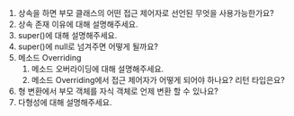 1. 상속을 하면 부모 클래스의 어떤 접근 제어자로 선언된 무엇을 사용가능한가요?
2. 상속 존재 이유에 대해 설명해주세요.
3. super()에 대해 설명해주세요.
4. super()에 null로 넘겨주면 어떻게 될까요?
5. 메소드 Overriding
   1. 메소드 오버라이딩에 대해 설명해주세요.
   2. 메소드 Overriding에서 접근 제어자가 어떻게 되어야 하나요? 리턴 타입은요?
6. 형 변환에서 부모 객체를 자식 객체로 언제 변환 할 수 있나요?
7. 다형성에 대해 설명해주세요.

